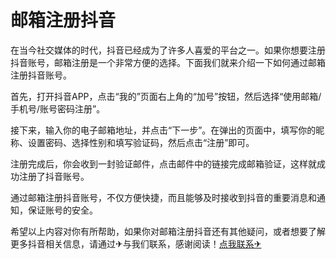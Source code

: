 # 邮箱注册抖音

在当今社交媒体的时代，抖音已经成为了许多人喜爱的平台之一。如果你想要注册抖音账号，邮箱注册是一个非常方便的选择。下面我们就来介绍一下如何通过邮箱注册抖音账号。

首先，打开抖音APP，点击“我的”页面右上角的“加号”按钮，然后选择“使用邮箱/手机号/账号密码注册”。

接下来，输入你的电子邮箱地址，并点击“下一步”。在弹出的页面中，填写你的昵称、设置密码、选择性别和填写验证码，然后点击“注册”即可。

注册完成后，你会收到一封验证邮件，点击邮件中的链接完成邮箱验证，这样就成功注册了抖音账号。

通过邮箱注册抖音账号，不仅方便快捷，而且能够及时接收到抖音的重要消息和通知，保证账号的安全。

希望以上内容对你有所帮助，如果你对邮箱注册抖音还有其他疑问，或者想要了解更多抖音相关信息，请通过✈与我们联系，感谢阅读！[点我联系✈](https://www.k02.cc)